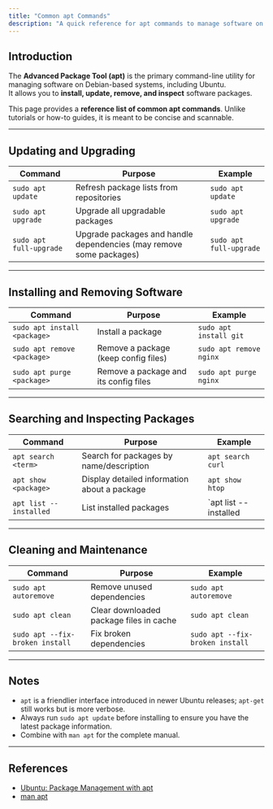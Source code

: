 ```yaml
---
title: "Common apt Commands"
description: "A quick reference for apt commands to manage software on Ubuntu."
---
```


## Introduction

The **Advanced Package Tool (apt)** is the primary command-line utility for managing software on Debian-based systems, including Ubuntu.  
It allows you to **install, update, remove, and inspect** software packages.

This page provides a **reference list of common apt commands**. Unlike tutorials or how-to guides, it is meant to be concise and scannable.

---

## Updating and Upgrading

| Command | Purpose | Example |
|---------|---------|---------|
| `sudo apt update` | Refresh package lists from repositories | `sudo apt update` |
| `sudo apt upgrade` | Upgrade all upgradable packages | `sudo apt upgrade` |
| `sudo apt full-upgrade` | Upgrade packages and handle dependencies (may remove some packages) | `sudo apt full-upgrade` |

---

## Installing and Removing Software

| Command | Purpose | Example |
|---------|---------|---------|
| `sudo apt install <package>` | Install a package | `sudo apt install git` |
| `sudo apt remove <package>` | Remove a package (keep config files) | `sudo apt remove nginx` |
| `sudo apt purge <package>` | Remove a package and its config files | `sudo apt purge nginx` |

---

## Searching and Inspecting Packages

| Command | Purpose | Example |
|---------|---------|---------|
| `apt search <term>` | Search for packages by name/description | `apt search curl` |
| `apt show <package>` | Display detailed information about a package | `apt show htop` |
| `apt list --installed` | List installed packages | `apt list --installed | grep openssl` |

---

## Cleaning and Maintenance

| Command | Purpose | Example |
|---------|---------|---------|
| `sudo apt autoremove` | Remove unused dependencies | `sudo apt autoremove` |
| `sudo apt clean` | Clear downloaded package files in cache | `sudo apt clean` |
| `sudo apt --fix-broken install` | Fix broken dependencies | `sudo apt --fix-broken install` |

---

## Notes

- `apt` is a friendlier interface introduced in newer Ubuntu releases; `apt-get` still works but is more verbose.  
- Always run `sudo apt update` before installing to ensure you have the latest package information.  
- Combine with `man apt` for the complete manual.

---

## References

- [Ubuntu: Package Management with apt](https://ubuntu.com/server/docs/package-management)  
- [man apt](https://manpages.ubuntu.com/manpages/focal/en/man8/apt.8.html)  
